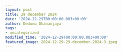 ```yaml
---
layout: post
title: 29 december 2024
date: '2024-12-29T00:00:00.003+00:00'
author: Dedunu Dhananjaya
tags:
- uncategorized
modified_time: '2024-12-29T00:00:00.003+00:00'
featured_image: 2024-12-29-29-december-2024-3.jpeg
---
```



